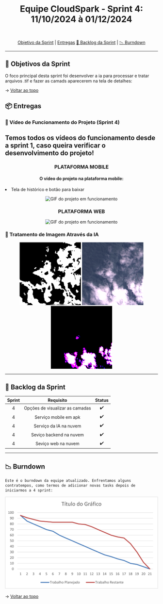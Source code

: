 <h1 align="center"> Equipe CloudSpark - Sprint 4: 11/10/2024 à 01/12/2024 </h1>

<br id="topo">
<p align="center">
    <a href="#objetivo">Objetivo da Sprint</a>  |  
    <a href="#entrega">Entregas</a>
    <a href="#backlog">📝 Backlog da Sprint</a>  |  
    <a href="#burndown">📉 Burndown</a>
</p>

---

<h2 id="objetivo">🎯 Objetivos da Sprint</h2>

O foco principal desta sprint foi desenvolver a ia para processar e tratar arquivos .tif e fazer as camads aparecerem na tela de detalhes:


→ [Voltar ao topo](#topo)

<span id="entrega">

<h2 id="entregas">📦 Entregas</h2>

### 🎥 Vídeo de Funcionamento do Projeto (Sprint 4)
<h2> Temos todos os vídeos do funcionamento desde a sprint 1, caso queira verificar o desenvolvimento do projeto!</h2>

<h3 align="center">PLATAFORMA MOBILE</h3>
<h4 align="center">O vídeo do projeto na plataforma mobile:</h4>
<li>Tela de histórico e botão para baixar</li> 
<p align="center">
  <img src="../assets/sprint4/sprint4_mobile.gif" width="20%" height="300px" alt="GIF do projeto em funcionamento">
</p>


<h3 align="center">PLATAFORMA WEB</h3>
<p align="center">
  <img src="../assets/sprint4/sprint4_web.gif" alt="GIF do projeto em funcionamento">
</p>



### 📸 Tratamento de Imagem Através da IA
<p align="center">
  <img src="../assets/sprint4/original.png" width="40%" height="10%" alt="Imagem Original">
  <img src="../assets/sprint4/camada_nuvem.png" width="40%" height="10%"  alt="Camada de nuvem">
  <img src="../assets/sprint4/camada_sombra.png" width="40%" height="10%"  alt="Camada de sombra">
</p>

---

<h2 id="backlog">📝 Backlog da Sprint</h2>
  
<div align="center">
  
| Sprint | Requisito | Status |
|:------:|:----------:|:------:|
| 4      | Opções de visualizar as camadas | ✔️ |
| 4      | Serviço mobile em apk | ✔️ |
| 4      | Serviço da IA na nuvem | ✔️ |
| 4      | Seviço backend na nuvem | ✔️ |
| 4      | Seviço web na nuvem | ✔️ |

---

</div>
<h2 id="burndown">📉 Burndown</h2>

    Este é o burndown da equipe atualizado. Enfrentamos alguns contratempos, como termos de adicionar novas tasks depois de iniciarmos a 4 sprint:
<p align="center">
  <img src="../assets/sprint4/burndown.png" alt="Burndown gráfico da Sprint 4">
</p>

→ [Voltar ao topo](#topo)
